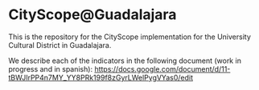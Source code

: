 # CityScope@Guadalajara

This is the repository for the CityScope implementation for the University Cultural District in Guadalajara.

We describe each of the indicators in the following document (work in progress and in spanish):
https://docs.google.com/document/d/11-tBWJIrPP4n7MY_YY8PRk199f8zGyrLWelPygVYas0/edit
